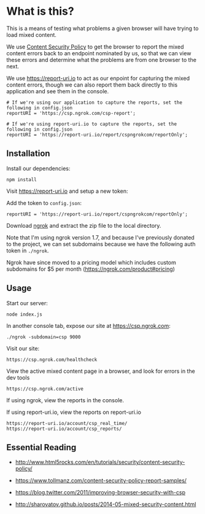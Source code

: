 # What is this?

This is a means of testing what problems a given browser will have trying to load
mixed content.

We use [Content Security Policy](http://www.html5rocks.com/en/tutorials/security/content-security-policy/)
to get the browser to report the mixed content errors back to an endpoint nominated by us,
so that we can view these errors and determine what the problems are from one browser to the next.

We use https://report-uri.io to act as our enpoint for capturing the mixed content errors,
though we can also report them back directly to this application and see them in the console.

    # If we're using our application to capture the reports, set the following in config.json
    reportURI = 'https://csp.ngrok.com/csp-report';

    # If we're using report-uri.io to capture the reports, set the following in config.json
    reportURI = 'https://report-uri.io/report/cspngrokcom/reportOnly';


## Installation

Install our dependencies:

    npm install

Visit https://report-uri.io and setup a new token:

Add the token to `config.json`:

    reportURI = 'https://report-uri.io/report/cspngrokcom/reportOnly';

Download [ngrok](https://ngrok.com/) and extract the zip file to the local directory.

Note that I'm using ngrok version 1.7, and because I've previously donated to the project,
we can set subdomains because we have the following auth token in `./ngrok`.

Ngrok have since moved to a pricing model which includes custom subdomains for $5 per month
(https://ngrok.com/product#pricing)


## Usage

Start our server:

    node index.js

In another console tab, expose our site at https://csp.ngrok.com:

    ./ngrok -subdomain=csp 9000

Visit our site:

    https://csp.ngrok.com/healthcheck

View the active mixed content page in a browser, and look for errors in the dev tools

    https://csp.ngrok.com/active

If using ngrok, view the reports in the console.

If using report-uri.io, view the reports on report-uri.io

    https://report-uri.io/account/csp_real_time/
    https://report-uri.io/account/csp_reports/

## Essential Reading

* http://www.html5rocks.com/en/tutorials/security/content-security-policy/

* https://www.tollmanz.com/content-security-policy-report-samples/

* https://blog.twitter.com/2011/improving-browser-security-with-csp

* http://sharovatov.github.io/posts/2014-05-mixed-security-content.html
